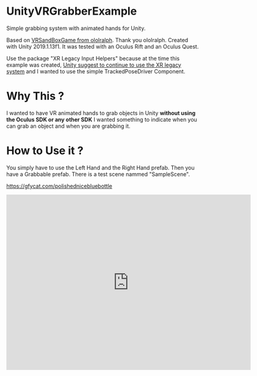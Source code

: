 # UnityVRGrabberExample

Simple grabbing system with animated hands for Unity.

Based on [VRSandBoxGame from ololralph](https://github.com/ololralph/vrsandboxgame). Thank you ololralph.
Created with Unity 2019.1.13f1.
It was tested with an Oculus Rift and an Oculus Quest.

Use the package "XR Legacy Input Helpers" because at the time this example was created, [Unity suggest to continue to use the XR legacy system](https://forum.unity.com/threads/any-example-of-the-new-2019-1-xr-input-system.629824/#post-4513171) and I wanted to use the simple TrackedPoseDriver Component.

# Why This ?

I wanted to have VR animated hands to grab objects in Unity **without using the Oculus SDK or any other SDK**
I wanted something to indicate when you can grab an object and when you are grabbing it.

# How to Use it ?
You simply have to use the Left Hand and the Right Hand prefab. Then you have a Grabbable prefab. There is a test scene nammed "SampleScene".

https://gfycat.com/polishednicebluebottle
<iframe src='https://gfycat.com/ifr/PolishedNiceBluebottle' frameborder='0' scrolling='no' allowfullscreen width='640' height='459'></iframe>
